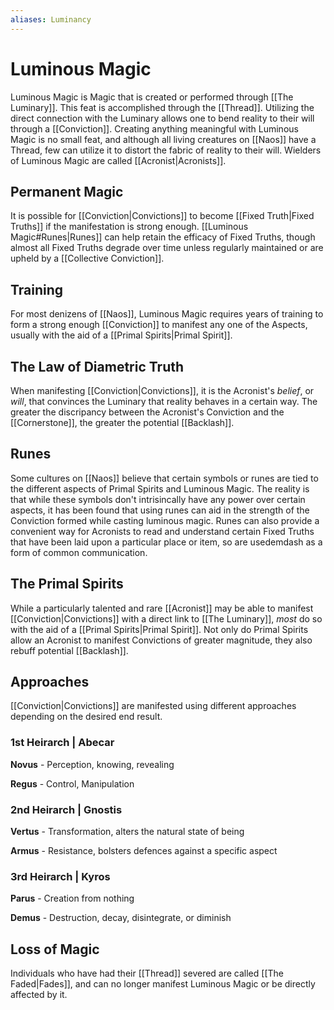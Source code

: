 ```yaml
---
aliases: Luminancy
---
```

# Luminous Magic

Luminous Magic is Magic that is created or performed through [[The Luminary]]. This feat is accomplished through the [[Thread]]. Utilizing the direct connection with the Luminary allows one to bend reality to their will through a [[Conviction]]. Creating anything meaningful with Luminous Magic is no small feat, and although all living creatures on [[Naos]] have a Thread, few can utilize it to distort the fabric of reality to their will. Wielders of Luminous Magic are called [[Acronist|Acronists]].

## Permanent Magic
It is possible for [[Conviction|Convictions]] to become [[Fixed Truth|Fixed Truths]] if the manifestation is strong enough. [[Luminous Magic#Runes|Runes]] can help retain the efficacy of Fixed Truths, though almost all Fixed Truths degrade over time unless regularly maintained or are upheld by a [[Collective Conviction]]. 

## Training
For most denizens of [[Naos]], Luminous Magic requires years of training to form a strong enough [[Conviction]] to manifest any one of the Aspects, usually with the aid of a [[Primal Spirits|Primal Spirit]]. 

## The Law of Diametric Truth
When manifesting [[Conviction|Convictions]], it is the Acronist's *belief*, or *will*, that convinces the Luminary that reality behaves in a certain way. The greater the discripancy between the Acronist's Conviction and the [[Cornerstone]], the greater the potential [[Backlash]].

## Runes
Some cultures on [[Naos]] believe that certain symbols or runes are tied to the different aspects of Primal Spirits and Luminous Magic. The reality is that while these symbols don't intrisincally have any power over certain aspects, it has been found that using runes can aid in the strength of the Conviction formed while casting luminous magic. Runes can also provide a convenient way for Acronists to read and understand certain Fixed Truths that have been laid upon a particular place or item, so are usedemdash as a form of common communication.

## The Primal Spirits
While a particularly talented and rare [[Acronist]] may be able to manifest [[Conviction|Convictions]] with a direct link to [[The Luminary]], *most* do so with the aid of a [[Primal Spirits|Primal Spirit]]. Not only do Primal Spirits allow an Acronist to manifest Convictions of greater magnitude, they also rebuff potential [[Backlash]].

## Approaches
[[Conviction|Convictions]] are manifested using different approaches depending on the desired end result.

### 1st Heirarch | Abecar

**Novus** - Perception, knowing, revealing

**Regus** - Control, Manipulation

### 2nd Heirarch | Gnostis

**Vertus** - Transformation, alters the natural state of being

**Armus** - Resistance, bolsters defences against a specific aspect

### 3rd Heirarch | Kyros

**Parus** - Creation from nothing

**Demus** - Destruction, decay, disintegrate, or diminish

## Loss of Magic

Individuals who have had their [[Thread]] severed are called [[The Faded|Fades]], and can no longer manifest Luminous Magic or be directly affected by it.

















